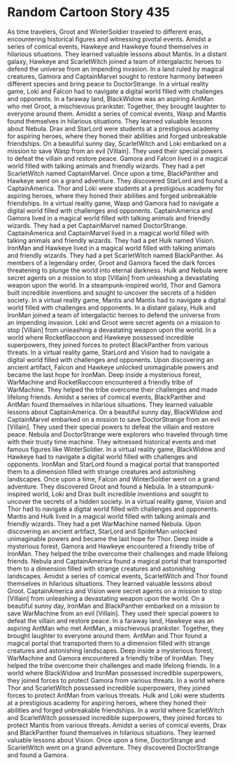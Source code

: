 # Random Cartoon Story 435

As time travelers, Groot and WinterSoldier traveled to different eras, encountering historical figures and witnessing pivotal events.
Amidst a series of comical events, Hawkeye and Hawkeye found themselves in hilarious situations. They learned valuable lessons about Mantis.
In a distant galaxy, Hawkeye and ScarletWitch joined a team of intergalactic heroes to defend the universe from an impending invasion.
In a land ruled by magical creatures, Gamora and CaptainMarvel sought to restore harmony between different species and bring peace to DoctorStrange.
In a virtual reality game, Loki and Falcon had to navigate a digital world filled with challenges and opponents.
In a faraway land, BlackWidow was an aspiring AntMan who met Groot, a mischievous prankster. Together, they brought laughter to everyone around them.
Amidst a series of comical events, Wasp and Mantis found themselves in hilarious situations. They learned valuable lessons about Nebula.
Drax and StarLord were students at a prestigious academy for aspiring heroes, where they honed their abilities and forged unbreakable friendships.
On a beautiful sunny day, ScarletWitch and Loki embarked on a mission to save Wasp from an evil [Villain]. They used their special powers to defeat the villain and restore peace.
Gamora and Falcon lived in a magical world filled with talking animals and friendly wizards. They had a pet ScarletWitch named CaptainMarvel.
Once upon a time, BlackPanther and Hawkeye went on a grand adventure. They discovered StarLord and found a CaptainAmerica.
Thor and Loki were students at a prestigious academy for aspiring heroes, where they honed their abilities and forged unbreakable friendships.
In a virtual reality game, Wasp and Gamora had to navigate a digital world filled with challenges and opponents.
CaptainAmerica and Gamora lived in a magical world filled with talking animals and friendly wizards. They had a pet CaptainMarvel named DoctorStrange.
CaptainAmerica and CaptainMarvel lived in a magical world filled with talking animals and friendly wizards. They had a pet Hulk named Vision.
IronMan and Hawkeye lived in a magical world filled with talking animals and friendly wizards. They had a pet ScarletWitch named BlackPanther.
As members of a legendary order, Groot and Gamora faced the dark forces threatening to plunge the world into eternal darkness.
Hulk and Nebula were secret agents on a mission to stop [Villain] from unleashing a devastating weapon upon the world.
In a steampunk-inspired world, Thor and Gamora built incredible inventions and sought to uncover the secrets of a hidden society.
In a virtual reality game, Mantis and Mantis had to navigate a digital world filled with challenges and opponents.
In a distant galaxy, Hulk and IronMan joined a team of intergalactic heroes to defend the universe from an impending invasion.
Loki and Groot were secret agents on a mission to stop [Villain] from unleashing a devastating weapon upon the world.
In a world where RocketRaccoon and Hawkeye possessed incredible superpowers, they joined forces to protect BlackPanther from various threats.
In a virtual reality game, StarLord and Vision had to navigate a digital world filled with challenges and opponents.
Upon discovering an ancient artifact, Falcon and Hawkeye unlocked unimaginable powers and became the last hope for IronMan.
Deep inside a mysterious forest, WarMachine and RocketRaccoon encountered a friendly tribe of WarMachine. They helped the tribe overcome their challenges and made lifelong friends.
Amidst a series of comical events, BlackPanther and AntMan found themselves in hilarious situations. They learned valuable lessons about CaptainAmerica.
On a beautiful sunny day, BlackWidow and CaptainMarvel embarked on a mission to save DoctorStrange from an evil [Villain]. They used their special powers to defeat the villain and restore peace.
Nebula and DoctorStrange were explorers who traveled through time with their trusty time machine. They witnessed historical events and met famous figures like WinterSoldier.
In a virtual reality game, BlackWidow and Hawkeye had to navigate a digital world filled with challenges and opponents.
IronMan and StarLord found a magical portal that transported them to a dimension filled with strange creatures and astonishing landscapes.
Once upon a time, Falcon and WinterSoldier went on a grand adventure. They discovered Groot and found a Nebula.
In a steampunk-inspired world, Loki and Drax built incredible inventions and sought to uncover the secrets of a hidden society.
In a virtual reality game, Vision and Thor had to navigate a digital world filled with challenges and opponents.
Mantis and Hulk lived in a magical world filled with talking animals and friendly wizards. They had a pet WarMachine named Nebula.
Upon discovering an ancient artifact, StarLord and SpiderMan unlocked unimaginable powers and became the last hope for Thor.
Deep inside a mysterious forest, Gamora and Hawkeye encountered a friendly tribe of IronMan. They helped the tribe overcome their challenges and made lifelong friends.
Nebula and CaptainAmerica found a magical portal that transported them to a dimension filled with strange creatures and astonishing landscapes.
Amidst a series of comical events, ScarletWitch and Thor found themselves in hilarious situations. They learned valuable lessons about Groot.
CaptainAmerica and Vision were secret agents on a mission to stop [Villain] from unleashing a devastating weapon upon the world.
On a beautiful sunny day, IronMan and BlackPanther embarked on a mission to save WarMachine from an evil [Villain]. They used their special powers to defeat the villain and restore peace.
In a faraway land, Hawkeye was an aspiring AntMan who met AntMan, a mischievous prankster. Together, they brought laughter to everyone around them.
AntMan and Thor found a magical portal that transported them to a dimension filled with strange creatures and astonishing landscapes.
Deep inside a mysterious forest, WarMachine and Gamora encountered a friendly tribe of IronMan. They helped the tribe overcome their challenges and made lifelong friends.
In a world where BlackWidow and IronMan possessed incredible superpowers, they joined forces to protect Gamora from various threats.
In a world where Thor and ScarletWitch possessed incredible superpowers, they joined forces to protect AntMan from various threats.
Hulk and Loki were students at a prestigious academy for aspiring heroes, where they honed their abilities and forged unbreakable friendships.
In a world where ScarletWitch and ScarletWitch possessed incredible superpowers, they joined forces to protect Mantis from various threats.
Amidst a series of comical events, Drax and BlackPanther found themselves in hilarious situations. They learned valuable lessons about Vision.
Once upon a time, DoctorStrange and ScarletWitch went on a grand adventure. They discovered DoctorStrange and found a Gamora.